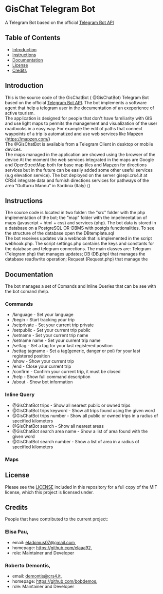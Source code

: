 # GisChat Telegram Bot

A Telegram Bot based on the official [Telegram Bot API](https://core.telegram.org/bots/api)

## Table of Contents
- [Introduction](#introduction)
- [Instructions](#instructions)
- [Documentation](#documentation)
- [License](#license)
- [Credits](#credits)

## Introduction
This is the source code of the GisChatBot ( @GisChatBot) Telegram Bot based on the official [Telegram Bot API]( https://core.telegram.org/bots/api ). 
The bot implements a software agent that help a telegram user in the documentation of an exeperience of active tourism.  
The application is designed for people that don't have familiarity with GIS and use light maps to permits the management and visualization of the user roadbooks in a easy way.
For example the edit of paths that connect waypoints of a trip is automatized and use web services like Mapzen (https://mapzen.com/)        
The @GisChatBot is available from a Telegram Client in desktop or mobile devices.   
The maps managed in the application are showed using the browser of the device 
At the moment the web services integrated in the maps are Google and OpenStreetMap both for base map tiles and Mapzen for directions services but in the future can be easily added some other useful services (e.g elevation service).
The bot deployed on the server gisepi.crs4.it at CRS4 integrate data and furnish directions services for pathways of the area "Gutturru Mannu" in Sardinia (Italy) ()

## Instructions
The source code is located in two folder: the "src" folder with the php implementation of the bot; the "map" folder with the impelmentation of maps (javascript + html + css) and services (php).
The bot data is stored in a database on a PostgreSQL OR-DBMS with postgis functionalities. To see the structure of the database open the DBtemplate.sql  
The bot receives updates via a webhook that is implemented in the script webhook.php. The script settings.php contains the keys and constants for the database and telegram connections. 
The main classes are: Telegram (Telegram.php) that manages updates; DB (DB.php) that manages the database read\write operation; Request (Request.php) that manage the 

## Documentation
The bot manages a set of Comands and Inline Queries that can be see with the bot comand /help. 

### Commands 
 - /language - Set your language
 - /begin - Start tracking your trip
 - /setprivate - Set your current trip private
 - /setpublic - Set your current trip public
 - /setname - Set your current trip name
 - /setname name - Set your current trip name
 - /settag - Set a tag for your last registered position
 - /settag tagname - Set a tag(generic, danger or poi) for your last registered position
 - /show - Show your current trip
 - /end - Close your current trip
 - /confirm - Confirm your current trip, it must be closed
 - /help - Show full command description
 - /about - Show bot information
 
### Inline Query
 - @GisChatBot trips - Show all nearest public or owned trips
 - @GisChatBot trips keyword - Show all trips found using the given word
 - @GisChatBot trips number - Show all public or owned trips in a radius of specified kilometers
 - @GisChatBot search - Show all nearest areas
 - @GisChatBot search area name - Show a list of area found with the given word
 - @GisChatBot search number - Show a list of area in a radius of specified kilometers 

### Maps

## License
Please see the [LICENSE](LICENSE.md) included in this repository for a full copy of the MIT license,
which this project is licensed under.

## Credits
People that have contributed to the current project: 

###  Elisa Pau,
 - email: eladomus07@gmail.com,
 - homepage: https://github.com/elaaa92,
 - role: Maintainer and Developer

###  Roberto Demontis,
 - email: demontis@crs4.it,
 - homepage: https://github.com/bobdemos,
 - role: Maintainer and Developer
